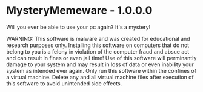 # MysteryMemeware - 1.0.0.0
Will you ever be able to use your pc again? It's a mystery!

WARNING: This software is malware and was created for educational and research purposes only.
Installing this software on computers that do not belong to you is a felony in violation of the computer fraud and absue act and can result in fines or even jail time!
Use of this software will perminantly damage to your system and may result in loss of data or even inability your system as intended ever again.
Only run this software within the confines of a virtual machine. Delete any and all virtual machine files after execution of this software to avoid unintended side effects.
